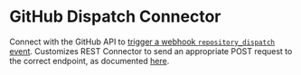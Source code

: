 # GitHub Dispatch Connector

Connect with the GitHub API to [trigger a webhook `repository_dispatch` event](https://docs.github.com/en/actions/using-workflows/events-that-trigger-workflows#repository_dispatch). Customizes REST Connector to send an appropriate POST request to the correct endpoint, as documented [here](https://docs.github.com/en/rest/repos/repos?apiVersion=2022-11-28#create-a-repository-dispatch-event).

